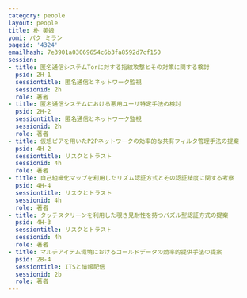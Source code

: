 ```yaml
---
category: people
layout: people
title: 朴 美娘
yomi: パク ミラン
pageid: '4324'
emailhash: 7e3901a03069654c6b3fa8592d7cf150
session:
- title: 匿名通信システムTorに対する指紋攻撃とその対策に関する検討
  psid: 2H-1
  sessiontitle: 匿名通信とネットワーク監視
  sessionid: 2h
  role: 著者
- title: 匿名通信システムにおける悪用ユーザ特定手法の検討
  psid: 2H-2
  sessiontitle: 匿名通信とネットワーク監視
  sessionid: 2h
  role: 著者
- title: 仮想ピアを用いたP2Pネットワークの効率的な共有フィルタ管理手法の提案
  psid: 4H-2
  sessiontitle: リスクとトラスト
  sessionid: 4h
  role: 著者
- title: 自己組織化マップを利用したリズム認証方式とその認証精度に関する考察
  psid: 4H-4
  sessiontitle: リスクとトラスト
  sessionid: 4h
  role: 著者
- title: タッチスクリーンを利用した覗き見耐性を持つパズル型認証方式の提案
  psid: 4H-3
  sessiontitle: リスクとトラスト
  sessionid: 4h
  role: 著者
- title: マルチアイテム環境におけるコールドデータの効率的提供手法の提案
  psid: 2B-4
  sessiontitle: ITSと情報配信
  sessionid: 2b
  role: 著者
---
```

